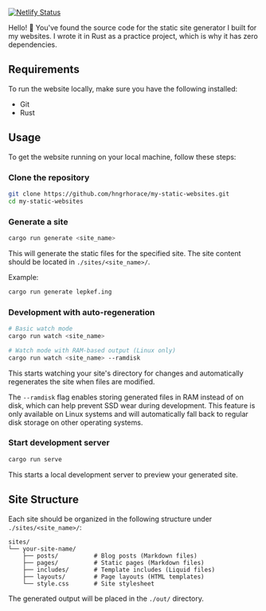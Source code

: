 [![Netlify Status](https://api.netlify.com/api/v1/badges/a8bd44af-89f0-4afe-8765-f9cfc38191bf/deploy-status)](https://app.netlify.com/sites/andor/deploys)

Hello! 👋 You've found the source code for the static site generator I built for my websites. I wrote it in Rust as a practice project, which is why it has zero dependencies.

## Requirements

To run the website locally, make sure you have the following installed:
- Git
- Rust

## Usage

To get the website running on your local machine, follow these steps:

### Clone the repository
```bash
git clone https://github.com/hngrhorace/my-static-websites.git
cd my-static-websites
```

### Generate a site
```bash
cargo run generate <site_name>
```

This will generate the static files for the specified site. The site content should be located in `./sites/<site_name>/`.

Example:
```bash
cargo run generate lepkef.ing
```

### Development with auto-regeneration
```bash
# Basic watch mode
cargo run watch <site_name>

# Watch mode with RAM-based output (Linux only)
cargo run watch <site_name> --ramdisk
```

This starts watching your site's directory for changes and automatically regenerates the site when files are modified. 

The `--ramdisk` flag enables storing generated files in RAM instead of on disk, which can help prevent SSD wear during development. This feature is only available on Linux systems and will automatically fall back to regular disk storage on other operating systems.

### Start development server
```bash
cargo run serve
```

This starts a local development server to preview your generated site.

## Site Structure

Each site should be organized in the following structure under `./sites/<site_name>/`:

```
sites/
└── your-site-name/
    ├── posts/          # Blog posts (Markdown files)
    ├── pages/          # Static pages (Markdown files)
    ├── includes/       # Template includes (Liquid files)
    ├── layouts/        # Page layouts (HTML templates)
    └── style.css       # Site stylesheet
```

The generated output will be placed in the `./out/` directory.
